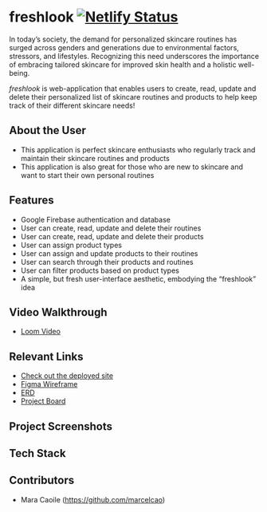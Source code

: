 # freshlook [![Netlify Status](https://api.netlify.com/api/v1/badges/1106810a-4862-432f-a99f-8d10e93ecbee/deploy-status)](https://app.netlify.com/sites/freshlook-skincare/deploys)

In today’s society, the demand for personalized skincare routines has surged across genders and generations due to environmental factors, stressors, and lifestyles. 
Recognizing this need underscores the importance of embracing tailored skincare for improved skin health and a holistic well-being.

<i>freshlook</i> is web-application that enables users to create, read, update and delete their personalized list of skincare routines and products to help keep track of their different skincare needs!

## About the User 
- This application is perfect skincare enthusiasts who regularly track and maintain their skincare routines and products
- This application is also great for those who are new to skincare and want to start their own personal routines 

## Features 
- Google Firebase authentication and database
- User can create, read, update and delete their routines
- User can create, read, update and delete their products
- User can assign product types
- User can assign and update products to their routines
- User can search through their products and routines
- User can filter products based on product types
- A simple, but fresh user-interface aesthetic, embodying the “freshlook” idea

## Video Walkthrough
- [Loom Video](https://www.loom.com/share/4b5de6e3e88d4cd78e6e1b236266e033?sid=afb58bf7-9f19-4235-8d1a-3ec3dd334b9b)

## Relevant Links 
- [Check out the deployed site](https://freshlook-skincare.netlify.app/)
- [Figma Wireframe](https://www.figma.com/file/h3K2JmOrXQrEmPGW91AxAX/Freshlook---Frontend-Capstone---Mara-Caoile?type=design&node-id=0-1&mode=design&t=VwOuUO61lPjjCG3s-0)
- [ERD](https://dbdiagram.io/d/Freshlook-Frontend-Capstone-ERD-64d1437b02bd1c4a5e623c59)
- [Project Board](https://github.com/users/marcelcao/projects/4)

## Project Screenshots 

## Tech Stack

## Contributors
- Mara Caoile (https://github.com/marcelcao)

